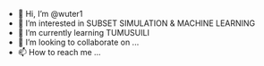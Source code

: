 - 👋 Hi, I’m @wuter1
- 👀 I’m interested in SUBSET SIMULATION & MACHINE LEARNING
- 🌱 I’m currently learning TUMUSUILI
- 💞️ I’m looking to collaborate on ...
- 📫 How to reach me ...

<!---
wuter1/wuter1 is a ✨ special ✨ repository because its `README.md` (this file) appears on your GitHub profile.
You can click the Preview link to take a look at your changes.
--->
